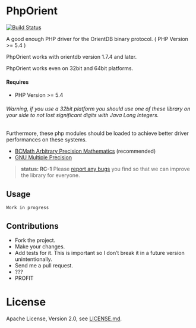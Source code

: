 # PhpOrient

[![Build Status](https://travis-ci.org/Ostico/PhpOrient.svg?branch=master)](https://travis-ci.org/Ostico/PhpOrient)

A good enough PHP driver for the OrientDB binary protocol.
( PHP Version >= 5.4 )

PhpOrient works with orientdb version 1.7.4 and later.

PhpOrient works even on 32bit and 64bit platforms.

#### Requires
- PHP Version >= 5.4

###### Warning, if you use a 32bit platform you should use one of these library on your side to not lost significant digits with Java Long Integers.
Furthermore, these php modules should be loaded to achieve better driver performances on these systems.</u>
- [BCMath Arbitrary Precision Mathematics](http://php.net/manual/en/refs.math.php) (recommended)
- [GNU Multiple Precision](http://php.net/manual/en/book.gmp.php)


> **status: RC-1**
> Please [report any bugs](https://github.com/Ostico/PhpOrient/issues) you find so that we can improve the library for everyone.

## Usage

    Work in progress

## Contributions

- Fork the project.
- Make your changes.
- Add tests for it. This is important so I don’t break it in a future version unintentionally.
- Send me a pull request.
- ???
- PROFIT

# License

Apache License, Version 2.0, see [LICENSE.md](./LICENSE.md).

